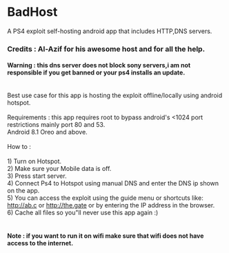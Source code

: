 # BadHost
A PS4 exploit self-hosting android app that includes HTTP,DNS servers.
### Credits : Al-Azif for his awesome host and for all the help.
#### Warning : this dns server does not block sony servers,i am not responsible if you get banned or your ps4 installs an update.
<br/>Best use case for this app is hosting the exploit offline/locally using android hotspot.<br/><br/>Requirements : this app requires root to bypass android\'s <1024 port restrictions mainly port 80 and 53.<br/>Android 8.1 Oreo and above.<br/><br/>How to : <br/><br/>1) Turn on Hotspot.<br/>2) Make sure your Mobile data is off.<br/>3) Press start server.<br/>4) Connect Ps4 to Hotspot using manual DNS and enter the DNS ip shown on the app.<br/>5) You can access the exploit using the guide menu or shortcuts like: <br/> http://ab.c or http://the.gate or by entering the IP address in the browser.<br/>6) Cache all files so you"ll never use this app again :)
<br/>
<br/>
#### Note : if you want to run it on wifi make sure that wifi does not have access to the internet.

<br/>

